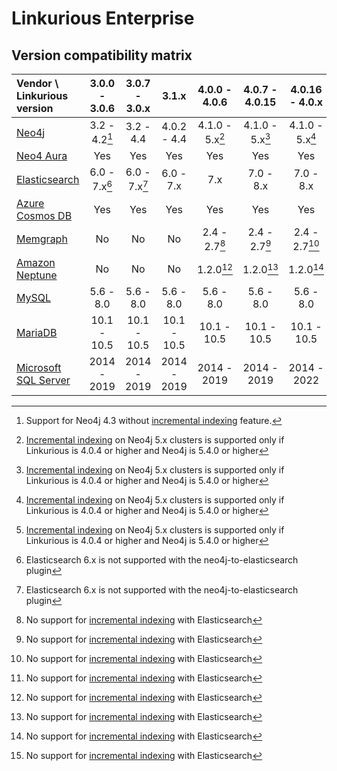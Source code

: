 # Linkurious Enterprise

## Version compatibility matrix

| Vendor \ Linkurious version| 3.0.0 - 3.0.6 | 3.0.7 - 3.0.x |     3.1.x     |  4.0.0 - 4.0.6  | 4.0.7 - 4.0.15  | 4.0.16 - 4.0.x  |      4.1.x      |
|:---------------------------|:-------------:|:-------------:|:-------------:|:---------------:|:---------------:|:---------------:|:---------------:|
| [Neo4j][a]                 | 3.2 - 4.2[^1] |   3.2 - 4.4   |  4.0.2 - 4.4  | 4.1.0 - 5.x[^2] | 4.1.0 - 5.x[^2] | 4.1.0 - 5.x[^2] | 4.4.0 - 5.x[^2] |
| [Neo4 Aura][b]             |      Yes      |      Yes      |      Yes      |      Yes        |       Yes       |       Yes       |       Yes       |
| [Elasticsearch][c]         | 6.0 - 7.x[^3] | 6.0 - 7.x[^3] | 6.0 - 7.x     |      7.x        |    7.0 - 8.x    |    7.0 - 8.x    |    7.0 - 8.x    |
| [Azure Cosmos DB][d]       |      Yes      |      Yes      |      Yes      |      Yes        |      Yes        |       Yes       |       Yes       |
| [Memgraph][e]              |      No       |      No       |      No       | 2.4 - 2.7[^4]   | 2.4 - 2.7[^4]   |  2.4 - 2.7[^4]  | 2.4 - 2.16[^4]  |
| [Amazon Neptune][f]        |      No       |      No       |      No       |   1.2.0[^4]     |   1.2.0[^4]     |    1.2.0[^4]    |    1.3.0[^4]    |
| [MySQL][g]                 |   5.6 - 8.0   |   5.6 - 8.0   |   5.6 - 8.0   |   5.6 - 8.0     |   5.6 - 8.0     |    5.6 - 8.0    |       8.0       |
| [MariaDB][h]               |  10.1 - 10.5  |  10.1 - 10.5  |  10.1 - 10.5  |  10.1 - 10.5    |  10.1 - 10.5    |   10.1 - 10.5   |  10.6 - 10.11   |
| [Microsoft SQL Server][i]  |  2014 - 2019  |  2014 - 2019  |  2014 - 2019  |  2014 - 2019    |  2014 - 2019    |   2014 - 2022   |   2014 - 2022   |

[a]: https://neo4j.com/
[b]: https://neo4j.com/aura/
[c]: https://www.elastic.co/enterprise-search
[d]: https://azure.microsoft.com/en-us/products/cosmos-db
[e]: https://memgraph.com/
[f]: https://aws.amazon.com/neptune/
[g]: https://www.mysql.com/
[h]: https://mariadb.org/
[i]: https://www.microsoft.com/en-us/sql-server/

[^1]: Support for Neo4j 4.3 without [incremental indexing](https://doc.linkurious.com/admin-manual/2.10.15/incremental-indexing/) feature.
[^2]: [Incremental indexing](https://doc.linkurious.com/admin-manual/4.0/incremental-indexing/) on Neo4j 5.x clusters is supported only if Linkurious is 4.0.4 or higher and Neo4j is 5.4.0 or higher
[^3]: Elasticsearch 6.x is not supported with the neo4j-to-elasticsearch plugin
[^4]: No support for [incremental indexing](https://doc.linkurious.com/admin-manual/4.0/incremental-indexing/) with Elasticsearch

